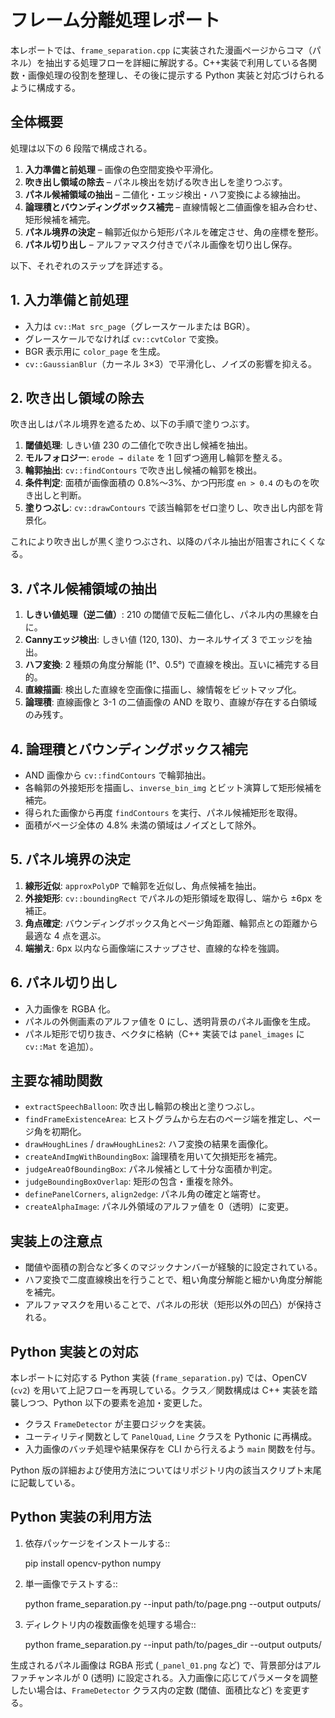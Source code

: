 # フレーム分離処理レポート

本レポートでは、`frame_separation.cpp` に実装された漫画ページからコマ（パネル）を抽出する処理フローを詳細に解説する。C++実装で利用している各関数・画像処理の役割を整理し、その後に提示する Python 実装と対応づけられるように構成する。

## 全体概要

処理は以下の 6 段階で構成される。

1. **入力準備と前処理** – 画像の色空間変換や平滑化。
2. **吹き出し領域の除去** – パネル検出を妨げる吹き出しを塗りつぶす。
3. **パネル候補領域の抽出** – 二値化・エッジ検出・ハフ変換による線抽出。
4. **論理積とバウンディングボックス補完** – 直線情報と二値画像を組み合わせ、矩形候補を補完。
5. **パネル境界の決定** – 輪郭近似から矩形パネルを確定させ、角の座標を整形。
6. **パネル切り出し** – アルファマスク付きでパネル画像を切り出し保存。

以下、それぞれのステップを詳述する。

## 1. 入力準備と前処理

- 入力は `cv::Mat src_page`（グレースケールまたは BGR）。
- グレースケールでなければ `cv::cvtColor` で変換。
- BGR 表示用に `color_page` を生成。
- `cv::GaussianBlur`（カーネル 3×3）で平滑化し、ノイズの影響を抑える。

## 2. 吹き出し領域の除去

吹き出しはパネル境界を遮るため、以下の手順で塗りつぶす。

1. **閾値処理**: しきい値 230 の二値化で吹き出し候補を抽出。
2. **モルフォロジー**: `erode → dilate` を 1 回ずつ適用し輪郭を整える。
3. **輪郭抽出**: `cv::findContours` で吹き出し候補の輪郭を検出。
4. **条件判定**: 面積が画像面積の 0.8%〜3%、かつ円形度 `en > 0.4` のものを吹き出しと判断。
5. **塗りつぶし**: `cv::drawContours` で該当輪郭をゼロ塗りし、吹き出し内部を背景化。

これにより吹き出しが黒く塗りつぶされ、以降のパネル抽出が阻害されにくくなる。

## 3. パネル候補領域の抽出

1. **しきい値処理（逆二値）**: 210 の閾値で反転二値化し、パネル内の黒線を白に。
2. **Cannyエッジ検出**: しきい値 (120, 130)、カーネルサイズ 3 でエッジを抽出。
3. **ハフ変換**: 2 種類の角度分解能 (1°、0.5°) で直線を検出。互いに補完する目的。
4. **直線描画**: 検出した直線を空画像に描画し、線情報をビットマップ化。
5. **論理積**: 直線画像と 3-1 の二値画像の AND を取り、直線が存在する白領域のみ残す。

## 4. 論理積とバウンディングボックス補完

- AND 画像から `cv::findContours` で輪郭抽出。
- 各輪郭の外接矩形を描画し、`inverse_bin_img` とビット演算して矩形候補を補完。
- 得られた画像から再度 `findContours` を実行、パネル候補矩形を取得。
- 面積がページ全体の 4.8% 未満の領域はノイズとして除外。

## 5. パネル境界の決定

1. **線形近似**: `approxPolyDP` で輪郭を近似し、角点候補を抽出。
2. **外接矩形**: `cv::boundingRect` でパネルの矩形領域を取得し、端から ±6px を補正。
3. **角点確定**: バウンディングボックス角とページ角距離、輪郭点との距離から最適な 4 点を選ぶ。
4. **端揃え**: 6px 以内なら画像端にスナップさせ、直線的な枠を強調。

## 6. パネル切り出し

- 入力画像を RGBA 化。
- パネルの外側画素のアルファ値を 0 にし、透明背景のパネル画像を生成。
- パネル矩形で切り抜き、ベクタに格納（C++ 実装では `panel_images` に `cv::Mat` を追加）。

## 主要な補助関数

- `extractSpeechBalloon`: 吹き出し輪郭の検出と塗りつぶし。
- `findFrameExistenceArea`: ヒストグラムから左右のページ端を推定し、ページ角を初期化。
- `drawHoughLines` / `drawHoughLines2`: ハフ変換の結果を画像化。
- `createAndImgWithBoundingBox`: 論理積を用いて欠損矩形を補完。
- `judgeAreaOfBoundingBox`: パネル候補として十分な面積か判定。
- `judgeBoundingBoxOverlap`: 矩形の包含・重複を除外。
- `definePanelCorners`, `align2edge`: パネル角の確定と端寄せ。
- `createAlphaImage`: パネル外領域のアルファ値を 0（透明）に変更。

## 実装上の注意点

- 閾値や面積の割合など多くのマジックナンバーが経験的に設定されている。
- ハフ変換で二度直線検出を行うことで、粗い角度分解能と細かい角度分解能を補完。
- アルファマスクを用いることで、パネルの形状（矩形以外の凹凸）が保持される。

## Python 実装との対応

本レポートに対応する Python 実装 (`frame_separation.py`) では、OpenCV (`cv2`) を用いて上記フローを再現している。クラス／関数構成は C++ 実装を踏襲しつつ、Python 以下の要素を追加・変更した。

- クラス `FrameDetector` が主要ロジックを実装。
- ユーティリティ関数として `PanelQuad`, `Line` クラスを Pythonic に再構成。
- 入力画像のバッチ処理や結果保存を CLI から行えるよう `main` 関数を付与。

Python 版の詳細および使用方法についてはリポジトリ内の該当スクリプト末尾に記載している。

## Python 実装の利用方法

1. 依存パッケージをインストールする::

	pip install opencv-python numpy

2. 単一画像でテストする::

	python frame_separation.py --input path/to/page.png --output outputs/

3. ディレクトリ内の複数画像を処理する場合::

	python frame_separation.py --input path/to/pages_dir --output outputs/

生成されるパネル画像は RGBA 形式 (`_panel_01.png` など) で、背景部分はアルファチャンネルが 0 (透明) に設定される。入力画像に応じてパラメータを調整したい場合は、`FrameDetector` クラス内の定数 (閾値、面積比など) を変更する。
